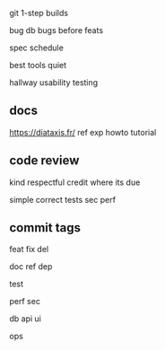 ---
---
git
1-step builds

bug db
bugs before feats

spec
schedule

best tools
quiet 

hallway usability testing

## docs
<https://diataxis.fr/>
ref
exp
howto
tutorial

## code review
kind
respectful
credit where its due

simple
correct
tests
sec
perf

## commit tags
feat
fix
del

doc
ref
dep

test

perf
sec

db
api
ui

ops


